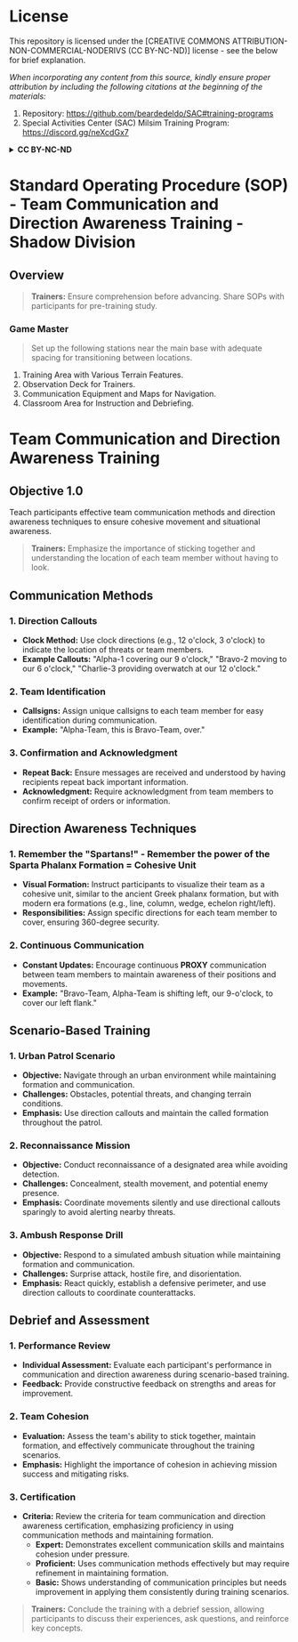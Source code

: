 # License

This repository is licensed under the [CREATIVE COMMONS ATTRIBUTION-NON-COMMERCIAL-NODERIVS (CC BY-NC-ND)] license - see the below for brief explanation. 

*When incorporating any content from this source, kindly ensure proper attribution by including the following citations at the beginning of the materials:*
1. Repository: https://github.com/beardedeldo/SAC#training-programs
2. Special Activities Center (SAC) Milsim Training Program: https://discord.gg/neXcdGx7

<details>
  <summary><strong>CC BY-NC-ND</strong></summary>

Creative Commons Attribution-NonCommercial-NoDerivs (CC BY-NC-ND):
Users are free to:
Share — copy and redistribute the material in any medium or format for non-commercial purposes.
Under the following terms:
Attribution — You must give appropriate credit, provide a link to the license, and indicate if changes were made. You may do so in any reasonable manner, but not in any way that suggests the licensor endorses you or your use.
NonCommercial — You may not use the material for commercial purposes.
NoDerivatives — If you remix, transform, or build upon the material, you may not distribute the modified material.

------
</details>

# Standard Operating Procedure (SOP) - Team Communication and Direction Awareness Training - Shadow Division

## Overview

> **Trainers:** Ensure comprehension before advancing. Share SOPs with participants for pre-training study.

### Game Master

> Set up the following stations near the main base with adequate spacing for transitioning between locations.

1. Training Area with Various Terrain Features.
2. Observation Deck for Trainers.
3. Communication Equipment and Maps for Navigation.
4. Classroom Area for Instruction and Debriefing.

# Team Communication and Direction Awareness Training

## Objective 1.0

Teach participants effective team communication methods and direction awareness techniques to ensure cohesive movement and situational awareness.

> **Trainers:** Emphasize the importance of sticking together and understanding the location of each team member without having to look.

## Communication Methods

### 1. Direction Callouts

- **Clock Method:** Use clock directions (e.g., 12 o'clock, 3 o'clock) to indicate the location of threats or team members.
- **Example Callouts:** "Alpha-1 covering our 9 o'clock," "Bravo-2 moving to our 6 o'clock," "Charlie-3 providing overwatch at our 12 o'clock."

### 2. Team Identification

- **Callsigns:** Assign unique callsigns to each team member for easy identification during communication.
- **Example:** "Alpha-Team, this is Bravo-Team, over."

### 3. Confirmation and Acknowledgment

- **Repeat Back:** Ensure messages are received and understood by having recipients repeat back important information.
- **Acknowledgment:** Require acknowledgment from team members to confirm receipt of orders or information.

## Direction Awareness Techniques

### 1. Remember the "Spartans!" - Remember the power of the Sparta Phalanx Formation = Cohesive Unit

- **Visual Formation:** Instruct participants to visualize their team as a cohesive unit, similar to the ancient Greek phalanx formation, but with modern era formations (e.g., line, column, wedge, echelon right/left). 
- **Responsibilities:** Assign specific directions for each team member to cover, ensuring 360-degree security.

### 2. Continuous Communication

- **Constant Updates:** Encourage continuous **PROXY** communication between team members to maintain awareness of their positions and movements.
- **Example:** "Bravo-Team, Alpha-Team is shifting left, our 9-o'clock, to cover our left flank."

## Scenario-Based Training

### 1. Urban Patrol Scenario

- **Objective:** Navigate through an urban environment while maintaining formation and communication.
- **Challenges:** Obstacles, potential threats, and changing terrain conditions.
- **Emphasis:** Use direction callouts and maintain the called formation throughout the patrol.

### 2. Reconnaissance Mission

- **Objective:** Conduct reconnaissance of a designated area while avoiding detection.
- **Challenges:** Concealment, stealth movement, and potential enemy presence.
- **Emphasis:** Coordinate movements silently and use directional callouts sparingly to avoid alerting nearby threats.

### 3. Ambush Response Drill

- **Objective:** Respond to a simulated ambush situation while maintaining formation and communication.
- **Challenges:** Surprise attack, hostile fire, and disorientation.
- **Emphasis:** React quickly, establish a defensive perimeter, and use direction callouts to coordinate counterattacks.

## Debrief and Assessment

### 1. Performance Review

- **Individual Assessment:** Evaluate each participant's performance in communication and direction awareness during scenario-based training.
- **Feedback:** Provide constructive feedback on strengths and areas for improvement.

### 2. Team Cohesion

- **Evaluation:** Assess the team's ability to stick together, maintain formation, and effectively communicate throughout the training scenarios.
- **Emphasis:** Highlight the importance of cohesion in achieving mission success and mitigating risks.

### 3. Certification

- **Criteria:** Review the criteria for team communication and direction awareness certification, emphasizing proficiency in using communication methods and maintaining formation.
  - **Expert:** Demonstrates excellent communication skills and maintains cohesion under pressure.
  - **Proficient:** Uses communication methods effectively but may require refinement in maintaining formation.
  - **Basic:** Shows understanding of communication principles but needs improvement in applying them consistently during training scenarios.

> **Trainers:** Conclude the training with a debrief session, allowing participants to discuss their experiences, ask questions, and reinforce key concepts.
